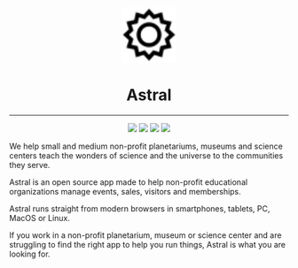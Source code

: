 <p align="center">
  <img src="https://raw.githubusercontent.com/anderfernandes/astral/refs/heads/beta/server/storage/app/public/logo.svg" width="100" />
</p>

<h1 align="center">Astral</h1>

<hr />

<p align="center">
  <img src="https://img.shields.io/badge/version-2.0.0--alpha.0-black" />
  <img src="https://img.shields.io/github/issues/anderfernandes/astral" />
  <img src="https://img.shields.io/github/stars/anderfernandes/astral" />
  <img src="https://img.shields.io/github/license/anderfernandes/astral" />
</p>

We help small and medium non-profit planetariums, museums and science centers teach the wonders of science and the universe to the communities they serve.

Astral is an open source app made to help non-profit educational organizations manage events, sales, visitors and memberships.

Astral runs straight from modern browsers in smartphones, tablets, PC, MacOS or Linux.

If you work in a non-profit planetarium, museum or science center and are struggling to find the right app to help you run things, Astral is what you are looking for.